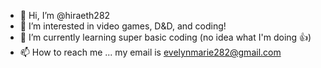 - 👋 Hi, I’m @hiraeth282
- 👀 I’m interested in video games, D&D, and coding!
- 🌱 I’m currently learning super basic coding (no idea what I'm doing 👍)
- 📫 How to reach me ... my email is evelynmarie282@gmail.com
